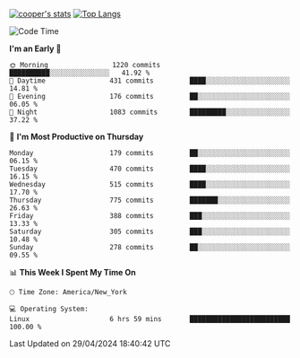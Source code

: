 [![cooper's stats](https://github-readme-stats-l2ak-km2n59e3j-coopjzs-projects.vercel.app/api?username=coopjz&count_private=true)](https://github.com/coopjz/github-readme-stats)
[![Top Langs](https://github-readme-stats-l2ak-km2n59e3j-coopjzs-projects.vercel.app/api/top-langs/?username=coopjz&count_private=true&langs_count=8&layout=compact&&hide=C)](https://github.com/coopjz/github-readme-stats)
<!--START_SECTION:waka-->
![Code Time](http://img.shields.io/badge/Code%20Time-36%20hrs%2016%20mins-blue)

**I'm an Early 🐤** 

```text
🌞 Morning                1220 commits        ██████████░░░░░░░░░░░░░░░   41.92 % 
🌆 Daytime                431 commits         ████░░░░░░░░░░░░░░░░░░░░░   14.81 % 
🌃 Evening                176 commits         ██░░░░░░░░░░░░░░░░░░░░░░░   06.05 % 
🌙 Night                  1083 commits        █████████░░░░░░░░░░░░░░░░   37.22 % 
```
📅 **I'm Most Productive on Thursday** 

```text
Monday                   179 commits         ██░░░░░░░░░░░░░░░░░░░░░░░   06.15 % 
Tuesday                  470 commits         ████░░░░░░░░░░░░░░░░░░░░░   16.15 % 
Wednesday                515 commits         ████░░░░░░░░░░░░░░░░░░░░░   17.70 % 
Thursday                 775 commits         ███████░░░░░░░░░░░░░░░░░░   26.63 % 
Friday                   388 commits         ███░░░░░░░░░░░░░░░░░░░░░░   13.33 % 
Saturday                 305 commits         ███░░░░░░░░░░░░░░░░░░░░░░   10.48 % 
Sunday                   278 commits         ██░░░░░░░░░░░░░░░░░░░░░░░   09.55 % 
```


📊 **This Week I Spent My Time On** 

```text
🕑︎ Time Zone: America/New_York

💻 Operating System: 
Linux                    6 hrs 59 mins       █████████████████████████   100.00 % 
```


 Last Updated on 29/04/2024 18:40:42 UTC
<!--END_SECTION:waka-->
